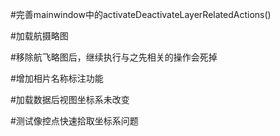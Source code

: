 #完善mainwindow中的activateDeactivateLayerRelatedActions()

#加载航摄略图

#移除航飞略图后，继续执行与之先相关的操作会死掉

#增加相片名称标注功能

#加载数据后视图坐标系未改变

#测试像控点快速拾取坐标系问题